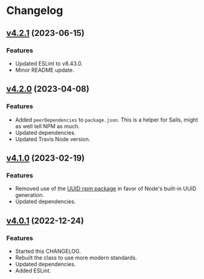 # Changelog
## [v4.2.1](https://github.com/neonexus/fixted/compare/v4.2.0...v4.2.1) (2023-06-15)

### Features

* Updated ESLint to v8.43.0.
* Minor README update.

## [v4.2.0](https://github.com/neonexus/fixted/compare/v4.1.0...v4.2.0) (2023-04-08)

### Features

* Added `peerDependencies` to `package.json`. This is a helper for Sails, might as well tell NPM as much.
* Updated dependencies.
* Updated Travis Node version.

## [v4.1.0](https://github.com/neonexus/fixted/compare/v4.0.1...v4.1.0) (2023-02-19)

### Features

* Removed use of the [UUID npm package](https://www.npmjs.com/package/uuid) in favor of Node's built-in UUID generation.
* Updated dependencies.

## [v4.0.1](https://github.com/neonexus/fixted/compare/v3.0.4...v4.0.1) (2022-12-24)

### Features

* Started this CHANGELOG.
* Rebuilt the class to use more modern standards.
* Updated dependencies.
* Added ESLint.
